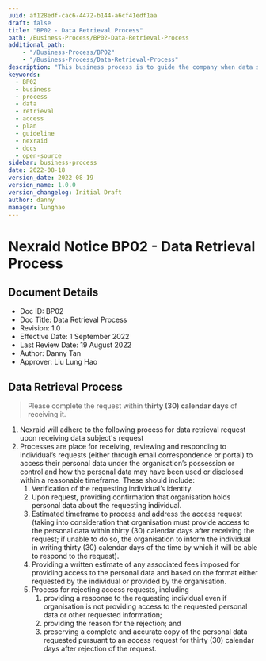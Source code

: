 ```yaml
---
uuid: af128edf-cac6-4472-b144-a6cf41edf1aa
draft: false
title: "BP02 - Data Retrieval Process"
path: /Business-Process/BP02-Data-Retrieval-Process
additional_path:
    - "/Business-Process/BP02"
    - "/Business-Process/Data-Retrieval-Process"
description: "This business process is to guide the company when data subject access request."
keywords:
  - BP02
  - business
  - process
  - data
  - retrieval
  - access
  - plan
  - guideline
  - nexraid
  - docs
  - open-source
sidebar: business-process
date: 2022-08-18
version_date: 2022-08-19
version_name: 1.0.0
version_changelog: Initial Draft
author: danny
manager: lunghao
---
```



# Nexraid Notice BP02 - Data Retrieval Process

## Document Details
* Doc ID: BP02
* Doc Title: Data Retrieval Process
* Revision: 1.0
* Effective Date: 1 September 2022
* Last Review Date: 19 August 2022
* Author: Danny Tan
* Approver: Liu Lung Hao


## Data Retrieval Process
> Please complete the request within **thirty (30) calendar days** of receiving it.

1. Nexraid will adhere to the following process for data retrieval request upon receiving data subject's request
2. Processes are place for receiving, reviewing and responding to individual’s requests (either through email correspondence or portal) to access their personal data under the organisation’s possession or control and how the personal data may have been used or disclosed within a reasonable timeframe. These should include:
    1. Verification of the requesting individual’s identity.
    2. Upon request, providing confirmation that organisation holds personal data about the requesting individual.
    3. Estimated timeframe to process and address the access request (taking into consideration that organisation must provide access to the personal data within thirty (30) calendar days after receiving the request; if unable to do so, the organisation to inform the individual in writing thirty (30) calendar days of the time by which it will be able to respond to the request).
    4. Providing a written estimate of any associated fees imposed for providing access to the personal data and based on the format either requested by the individual or provided by the organisation.
    5. Process for rejecting access requests, including
        1. providing a response to the requesting individual even if organisation is not providing access to the requested personal data or other requested information;
        2. providing the reason for the rejection; and
        3. preserving a complete and accurate copy of the personal data  requested pursuant to an access request for thirty (30) calendar days after rejection of the request.